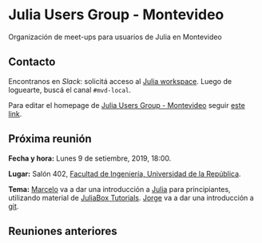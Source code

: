 # Julia Users Group - Montevideo

Organización de meet-ups para usuarios de Julia en Montevideo

## Contacto

Encontranos en *Slack*: solicitá acceso al [Julia workspace](https://slackinvite.julialang.org/). Luego de loguearte, buscá el canal `#mvd-local`. 

Para editar el homepage de [Julia Users Group - Montevideo](https://julia-users-mvd.github.io/) seguir [este link](https://github.com/julia-users-mvd/julia-users-mvd.github.io).

## Próxima reunión

**Fecha y hora:** Lunes 9 de setiembre, 2019, 18:00.

**Lugar:** Salón 402, [Facultad de Ingeniería, Universidad de la República](https://goo.gl/maps/ZDjfxe8MNFjoA9ZL9).

**Tema:** [Marcelo](http://github.com/mforets) va a dar una introducción a [Julia](http://julialang.org) para principiantes, utilizando material de [JuliaBox Tutorials](https://github.com/JuliaComputing/JuliaBoxTutorials/tree/master/introductory-tutorials/intro-to-julia). [Jorge](http://github.com/jorgepz) va a dar una introducción a [git](https://es.wikipedia.org/wiki/Git).

## Reuniones anteriores
